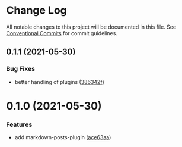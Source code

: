 # Change Log

All notable changes to this project will be documented in this file.
See [Conventional Commits](https://conventionalcommits.org) for commit guidelines.

## 0.1.1 (2021-05-30)


### Bug Fixes

* better handling of plugins ([386342f](https://github.com/sillabe/sillabe/commit/386342f1d31c96fa0c8dc2cf03d3776aefef78d5))





# 0.1.0 (2021-05-30)


### Features

* add markdown-posts-plugin ([ace63aa](https://github.com/sillabe/sillabe/commit/ace63aa47e8f1779e31a9c786072d049663fbef9))

